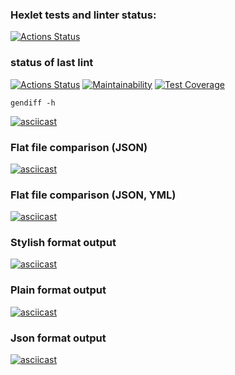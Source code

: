 ### Hexlet tests and linter status:
[![Actions Status](https://github.com/leovas1972/frontend-project-46/workflows/hexlet-check/badge.svg)](https://github.com/leovas1972/frontend-project-46/actions)
### status of last lint
[![Actions Status](https://github.com/leovas1972/frontend-project-46/workflows/project-check/badge.svg)](https://github.com/leovas1972/frontend-project-46/actions) [![Maintainability](https://api.codeclimate.com/v1/badges/e56ee3310adf28c77188/maintainability)](https://codeclimate.com/github/leovas1972/frontend-project-46/maintainability) [![Test Coverage](https://api.codeclimate.com/v1/badges/e56ee3310adf28c77188/test_coverage)](https://codeclimate.com/github/leovas1972/frontend-project-46/test_coverage)



```
gendiff -h
```
[![asciicast](https://asciinema.org/a/GSb3d329eUU7dJf5wUgzHzlaQ.svg)](https://asciinema.org/a/GSb3d329eUU7dJf5wUgzHzlaQ)

### Flat file comparison (JSON)

[![asciicast](https://asciinema.org/a/qwQwUjB93Ge9Ez7vbcGpua8rr.svg)](https://asciinema.org/a/qwQwUjB93Ge9Ez7vbcGpua8rr)

### Flat file comparison (JSON, YML)

[![asciicast](https://asciinema.org/a/o6D9Qx4eYME22mZ4ZPSX7arVq.svg)](https://asciinema.org/a/o6D9Qx4eYME22mZ4ZPSX7arVq)

### Stylish format output

[![asciicast](https://asciinema.org/a/K9rlgJxDdX7HaBk7akCuQZzHJ.svg)](https://asciinema.org/a/K9rlgJxDdX7HaBk7akCuQZzHJ)

### Plain format output

[![asciicast](https://asciinema.org/a/Y4CzYKWbIKovW4C6wLB8IesBm.svg)](https://asciinema.org/a/Y4CzYKWbIKovW4C6wLB8IesBm)

### Json format output

[![asciicast](https://asciinema.org/a/6h0a5VJyNhl0J67n5sfvzQiJz.svg)](https://asciinema.org/a/6h0a5VJyNhl0J67n5sfvzQiJz)